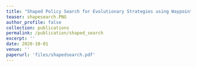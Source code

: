```yaml
---
title: "Shaped Policy Search for Evolutionary Strategies using Waypoints"
teaser: shapesearch.PNG
author_profile: false
collection: publications
permalink: /publication/shaped_search
excerpt: ''
date: 2020-10-01
venue: ''
paperurl: 'files/shapedsearch.pdf'
---
```

